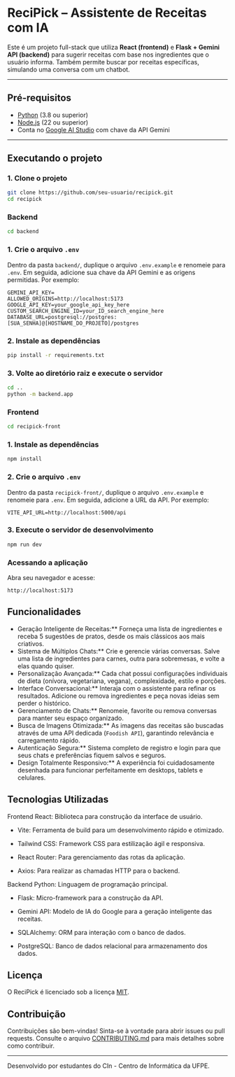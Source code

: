 
# ReciPick – Assistente de Receitas com IA

Este é um projeto full-stack que utiliza **React (frontend)** e **Flask + Gemini API (backend)** para sugerir receitas com base nos ingredientes que o usuário informa. Também permite buscar por receitas específicas, simulando uma conversa com um chatbot.

---

## Pré-requisitos

- [Python](https://www.python.org/) (3.8 ou superior)
- [Node.js](https://nodejs.org/) (22 ou superior)
- Conta no [Google AI Studio](https://makersuite.google.com/app) com chave da API Gemini

---

## Executando o projeto

### 1. Clone o projeto

```bash
git clone https://github.com/seu-usuario/recipick.git
cd recipick
```

### Backend

```bash
cd backend
```

### 1. Crie o arquivo `.env`

Dentro da pasta `backend/`, duplique o arquivo `.env.example` e renomeie para `.env`. Em seguida, adicione sua chave da API Gemini e as origens permitidas. Por exemplo:

```text
GEMINI_API_KEY=
ALLOWED_ORIGINS=http://localhost:5173
GOOGLE_API_KEY=your_google_api_key_here
CUSTOM_SEARCH_ENGINE_ID=your_ID_search_engine_here
DATABASE_URL=postgresql://postgres:[SUA_SENHA]@[HOSTNAME_DO_PROJETO]/postgres
```

### 2. Instale as dependências

```bash
pip install -r requirements.txt
```

### 3. Volte ao diretório raiz e execute o servidor

```bash
cd ..
python -m backend.app
```

### Frontend

```bash
cd recipick-front
```

### 1. Instale as dependências

```bash
npm install
```

### 2. Crie o arquivo `.env`
Dentro da pasta `recipick-front/`, duplique o arquivo `.env.example` e renomeie para `.env`. Em seguida, adicione a URL da API. Por exemplo:

```text
VITE_API_URL=http://localhost:5000/api
```

### 3. Execute o servidor de desenvolvimento

```bash
npm run dev
```

### Acessando a aplicação

Abra seu navegador e acesse:

```text
http://localhost:5173
```

## Funcionalidades

-   Geração Inteligente de Receitas:** Forneça uma lista de ingredientes e receba 5 sugestões de pratos, desde os mais clássicos aos mais criativos.
-   Sistema de Múltiplos Chats:** Crie e gerencie várias conversas. Salve uma lista de ingredientes para carnes, outra para sobremesas, e volte a elas quando quiser.
-   Personalização Avançada:** Cada chat possui configurações individuais de dieta (onívora, vegetariana, vegana), complexidade, estilo e porções.
-   Interface Conversacional:** Interaja com o assistente para refinar os resultados. Adicione ou remova ingredientes e peça novas ideias sem perder o histórico.
-   Gerenciamento de Chats:** Renomeie, favorite ou remova conversas para manter seu espaço organizado.
-   Busca de Imagens Otimizada:** As imagens das receitas são buscadas através de uma API dedicada (`Foodish API`), garantindo relevância e carregamento rápido.
-   Autenticação Segura:** Sistema completo de registro e login para que seus chats e preferências fiquem salvos e seguros.
-   Design Totalmente Responsivo:** A experiência foi cuidadosamente desenhada para funcionar perfeitamente em desktops, tablets e celulares.

## Tecnologias Utilizadas

Frontend
React: Biblioteca para construção da interface de usuário.

- Vite: Ferramenta de build para um desenvolvimento rápido e otimizado.

- Tailwind CSS: Framework CSS para estilização ágil e responsiva.

- React Router: Para gerenciamento das rotas da aplicação.

- Axios: Para realizar as chamadas HTTP para o backend.

Backend
Python: Linguagem de programação principal.

- Flask: Micro-framework para a construção da API.

- Gemini API: Modelo de IA do Google para a geração inteligente das receitas.

- SQLAlchemy: ORM para interação com o banco de dados.

- PostgreSQL: Banco de dados relacional para armazenamento dos dados.

## Licença

O ReciPick é licenciado sob a licença [MIT](LICENSE).

## Contribuição

Contribuições são bem-vindas! Sinta-se à vontade para abrir issues ou pull requests. Consulte o arquivo [CONTRIBUTING.md](CONTRIBUTING.md) para mais detalhes sobre como contribuir.

---
Desenvolvido por estudantes do CIn - Centro de Informática da UFPE.
